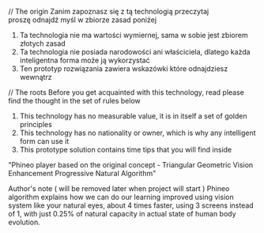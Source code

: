 // The origin
Zanim zapoznasz się z tą technologią przeczytaj proszę odnajdź myśl w zbiorze zasad poniżej
1. Ta technologia nie ma wartości wymiernej, sama w sobie jest zbiorem złotych zasad
2. Ta technologia nie posiada narodowości ani właściciela, dlatego każda inteligentna forma może ją wykorzystać
3. Ten prototyp rozwiązania zawiera wskazówki które odnajdziesz wewnątrz

// The roots
Before you get acquainted with this technology, read please find the thought in the set of rules below
1. This technology has no measurable value, it is in itself a set of golden principles
2. This technology has no nationality or owner, which is why any intelligent form can use it
3. This prototype solution contains time tips that you will find inside

"Phineo player based on the original concept - Triangular Geometric Vision Enhancement Progressive Natural Algorithm"


Author's note ( will be removed later when project will start )
Phineo algorithm explains how we can do our learning improved using vision system like your natural eyes, about 4 times faster, using 3 screens instead of 1, with just 0.25% of natural capacity in actual state of human body evolution.
